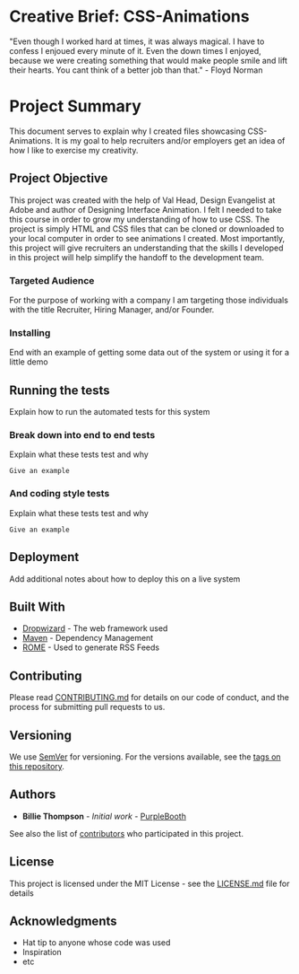 # Creative Brief: CSS-Animations

"Even though I worked hard at times, it was always magical. I have to confess I enjoued every minute of it. Even the down times I enjoyed, because we were creating something that would make people smile and lift their hearts. You cant think of a better job than that." - Floyd Norman

# Project Summary

This document serves to explain why I created files showcasing  CSS-Animations. It is my goal to help recruiters and/or employers get an idea of how I like to exercise my creativity. 

## Project Objective

This project was created with the help of Val Head, Design Evangelist at Adobe and author of Designing Interface Animation. I felt I needed to take this course in order to grow my understanding of how to use CSS. The project is simply HTML and CSS files that can be cloned or downloaded to your local computer in order to see animations I created. Most importantly, this project will give recruiters an understanding that the skills I developed in this project will help simplify the handoff to the development team. 

### Targeted Audience

For the purpose of working with a company I am targeting those individuals with the title Recruiter, Hiring Manager, and/or Founder.

### Installing



End with an example of getting some data out of the system or using it for a little demo

## Running the tests

Explain how to run the automated tests for this system

### Break down into end to end tests

Explain what these tests test and why

```
Give an example
```

### And coding style tests

Explain what these tests test and why

```
Give an example
```

## Deployment

Add additional notes about how to deploy this on a live system

## Built With

* [Dropwizard](http://www.dropwizard.io/1.0.2/docs/) - The web framework used
* [Maven](https://maven.apache.org/) - Dependency Management
* [ROME](https://rometools.github.io/rome/) - Used to generate RSS Feeds

## Contributing

Please read [CONTRIBUTING.md](https://gist.github.com/PurpleBooth/b24679402957c63ec426) for details on our code of conduct, and the process for submitting pull requests to us.

## Versioning

We use [SemVer](http://semver.org/) for versioning. For the versions available, see the [tags on this repository](https://github.com/your/project/tags). 

## Authors

* **Billie Thompson** - *Initial work* - [PurpleBooth](https://github.com/PurpleBooth)

See also the list of [contributors](https://github.com/your/project/contributors) who participated in this project.

## License

This project is licensed under the MIT License - see the [LICENSE.md](LICENSE.md) file for details

## Acknowledgments

* Hat tip to anyone whose code was used
* Inspiration
* etc
